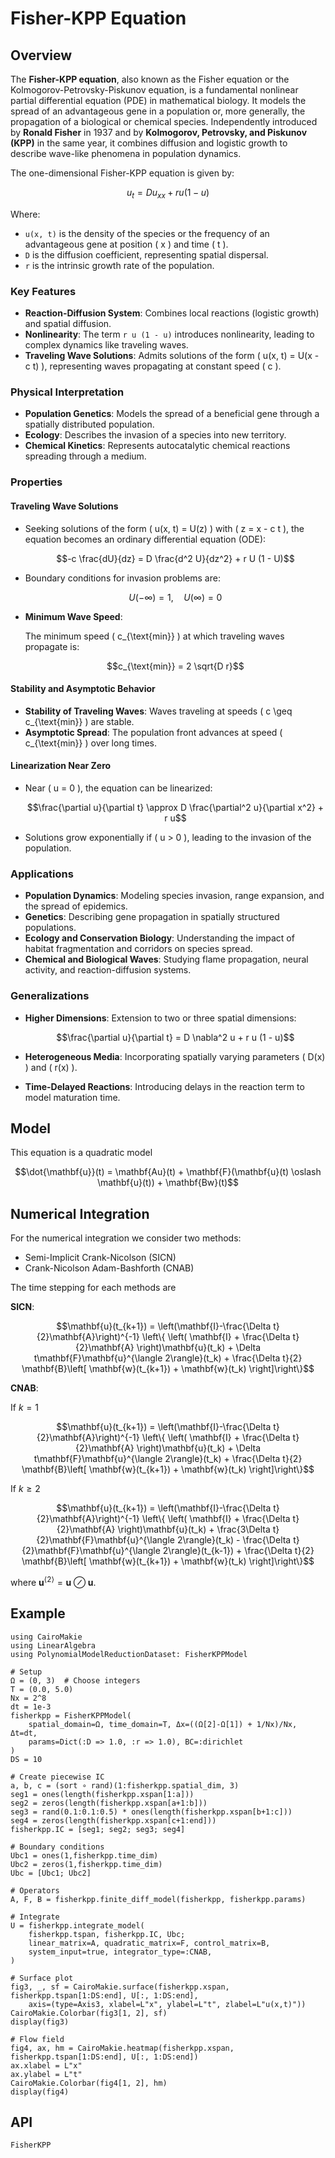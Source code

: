 # Fisher-KPP Equation

## Overview

The **Fisher-KPP equation**, also known as the Fisher equation or the Kolmogorov-Petrovsky-Piskunov equation, is a fundamental nonlinear partial differential equation (PDE) in mathematical biology. It models the spread of an advantageous gene in a population or, more generally, the propagation of a biological or chemical species. Independently introduced by **Ronald Fisher** in 1937 and by **Kolmogorov, Petrovsky, and Piskunov (KPP)** in the same year, it combines diffusion and logistic growth to describe wave-like phenomena in population dynamics.

The one-dimensional Fisher-KPP equation is given by:

```math
u_t = D u_{xx} + r u (1 - u)
```

Where:

- `` u(x, t) `` is the density of the species or the frequency of an advantageous gene at position \( x \) and time \( t \).
- `` D `` is the diffusion coefficient, representing spatial dispersal.
- `` r `` is the intrinsic growth rate of the population.

### Key Features

- **Reaction-Diffusion System**: Combines local reactions (logistic growth) and spatial diffusion.
- **Nonlinearity**: The term `` r u (1 - u) `` introduces nonlinearity, leading to complex dynamics like traveling waves.
- **Traveling Wave Solutions**: Admits solutions of the form \( u(x, t) = U(x - c t) \), representing waves propagating at constant speed \( c \).

### Physical Interpretation

- **Population Genetics**: Models the spread of a beneficial gene through a spatially distributed population.
- **Ecology**: Describes the invasion of a species into new territory.
- **Chemical Kinetics**: Represents autocatalytic chemical reactions spreading through a medium.

### Properties

#### Traveling Wave Solutions

- Seeking solutions of the form \( u(x, t) = U(z) \) with \( z = x - c t \), the equation becomes an ordinary differential equation (ODE):

  ```math
  -c \frac{dU}{dz} = D \frac{d^2 U}{dz^2} + r U (1 - U)
  ```

- Boundary conditions for invasion problems are:

  ```math
  U(-\infty) = 1, \quad U(\infty) = 0
  ```

- **Minimum Wave Speed**:

  The minimum speed \( c_{\text{min}} \) at which traveling waves propagate is:

  ```math
  c_{\text{min}} = 2 \sqrt{D r}
  ```

#### Stability and Asymptotic Behavior

- **Stability of Traveling Waves**: Waves traveling at speeds \( c \geq c_{\text{min}} \) are stable.
- **Asymptotic Spread**: The population front advances at speed \( c_{\text{min}} \) over long times.

#### Linearization Near Zero

- Near \( u = 0 \), the equation can be linearized:

  ```math
  \frac{\partial u}{\partial t} \approx D \frac{\partial^2 u}{\partial x^2} + r u
  ```

- Solutions grow exponentially if \( u > 0 \), leading to the invasion of the population.

### Applications

- **Population Dynamics**: Modeling species invasion, range expansion, and the spread of epidemics.
- **Genetics**: Describing gene propagation in spatially structured populations.
- **Ecology and Conservation Biology**: Understanding the impact of habitat fragmentation and corridors on species spread.
- **Chemical and Biological Waves**: Studying flame propagation, neural activity, and reaction-diffusion systems.

### Generalizations

- **Higher Dimensions**: Extension to two or three spatial dimensions:

  ```math
  \frac{\partial u}{\partial t} = D \nabla^2 u + r u (1 - u)
  ```

- **Heterogeneous Media**: Incorporating spatially varying parameters \( D(x) \) and \( r(x) \).
- **Time-Delayed Reactions**: Introducing delays in the reaction term to model maturation time.

## Model

This equation is a quadratic model

```math
\dot{\mathbf{u}}(t) = \mathbf{Au}(t) + \mathbf{F}(\mathbf{u}(t) \oslash \mathbf{u}(t)) + \mathbf{Bw}(t)
```

## Numerical Integration

For the numerical integration we consider two methods:
- Semi-Implicit Crank-Nicolson (SICN)
- Crank-Nicolson Adam-Bashforth (CNAB)

The time stepping for each methods are 

__SICN__:

```math
\mathbf{u}(t_{k+1}) = \left(\mathbf{I}-\frac{\Delta t}{2}\mathbf{A}\right)^{-1} \left\{ \left( \mathbf{I} + \frac{\Delta t}{2}\mathbf{A} \right)\mathbf{u}(t_k) + \Delta t\mathbf{F}\mathbf{u}^{\langle 2\rangle}(t_k) + \frac{\Delta t}{2} \mathbf{B}\left[ \mathbf{w}(t_{k+1}) + \mathbf{w}(t_k) \right]\right\}
```

__CNAB__:

If $k=1$

```math
\mathbf{u}(t_{k+1}) = \left(\mathbf{I}-\frac{\Delta t}{2}\mathbf{A}\right)^{-1} \left\{ \left( \mathbf{I} + \frac{\Delta t}{2}\mathbf{A} \right)\mathbf{u}(t_k) + \Delta t\mathbf{F}\mathbf{u}^{\langle 2\rangle}(t_k) + \frac{\Delta t}{2} \mathbf{B}\left[ \mathbf{w}(t_{k+1}) + \mathbf{w}(t_k) \right]\right\}
```

If $k\geq 2$

```math
\mathbf{u}(t_{k+1}) = \left(\mathbf{I}-\frac{\Delta t}{2}\mathbf{A}\right)^{-1} \left\{ \left( \mathbf{I} + \frac{\Delta t}{2}\mathbf{A} \right)\mathbf{u}(t_k) + \frac{3\Delta t}{2}\mathbf{F}\mathbf{u}^{\langle 2\rangle}(t_k) - \frac{\Delta t}{2}\mathbf{F}\mathbf{u}^{\langle 2\rangle}(t_{k-1}) + \frac{\Delta t}{2} \mathbf{B}\left[ \mathbf{w}(t_{k+1}) + \mathbf{w}(t_k) \right]\right\}
```

where $\mathbf{u}^{\langle 2 \rangle}=\mathbf{u} \oslash \mathbf{u}$.

## Example

```@example FisherKPP
using CairoMakie
using LinearAlgebra
using PolynomialModelReductionDataset: FisherKPPModel

# Setup
Ω = (0, 3)  # Choose integers
T = (0.0, 5.0)
Nx = 2^8
dt = 1e-3
fisherkpp = FisherKPPModel(
    spatial_domain=Ω, time_domain=T, Δx=((Ω[2]-Ω[1]) + 1/Nx)/Nx, Δt=dt, 
    params=Dict(:D => 1.0, :r => 1.0), BC=:dirichlet
)
DS = 10

# Create piecewise IC
a, b, c = (sort ∘ rand)(1:fisherkpp.spatial_dim, 3)
seg1 = ones(length(fisherkpp.xspan[1:a]))
seg2 = zeros(length(fisherkpp.xspan[a+1:b]))
seg3 = rand(0.1:0.1:0.5) * ones(length(fisherkpp.xspan[b+1:c]))
seg4 = zeros(length(fisherkpp.xspan[c+1:end]))
fisherkpp.IC = [seg1; seg2; seg3; seg4]

# Boundary conditions
Ubc1 = ones(1,fisherkpp.time_dim)
Ubc2 = zeros(1,fisherkpp.time_dim)
Ubc = [Ubc1; Ubc2]

# Operators
A, F, B = fisherkpp.finite_diff_model(fisherkpp, fisherkpp.params)

# Integrate
U = fisherkpp.integrate_model(
    fisherkpp.tspan, fisherkpp.IC, Ubc; 
    linear_matrix=A, quadratic_matrix=F, control_matrix=B,
    system_input=true, integrator_type=:CNAB,
)

# Surface plot
fig3, _, sf = CairoMakie.surface(fisherkpp.xspan, fisherkpp.tspan[1:DS:end], U[:, 1:DS:end], 
    axis=(type=Axis3, xlabel=L"x", ylabel=L"t", zlabel=L"u(x,t)"))
CairoMakie.Colorbar(fig3[1, 2], sf)
display(fig3)
```

```@example FisherKPP
# Flow field
fig4, ax, hm = CairoMakie.heatmap(fisherkpp.xspan, fisherkpp.tspan[1:DS:end], U[:, 1:DS:end])
ax.xlabel = L"x"
ax.ylabel = L"t"
CairoMakie.Colorbar(fig4[1, 2], hm)
display(fig4)
```

## API

```@docs
FisherKPP
```